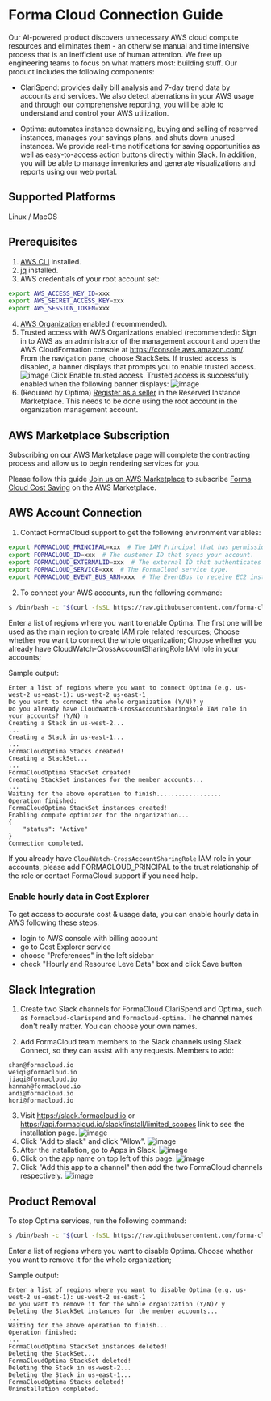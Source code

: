 # Forma Cloud Connection Guide

Our Al-powered product discovers unnecessary AWS cloud compute resources and eliminates them - an otherwise manual and time intensive process that is an inefficient use of human attention. We free up engineering teams to focus on what matters most: building stuff. Our product includes the following components:

- ClariSpend: provides daily bill analysis and 7-day trend data by accounts and services. We also detect aberrations in your AWS usage and through our comprehensive reporting, you will be able to understand and control your AWS utilization.

- Optima: automates instance downsizing, buying and selling of reserved instances, manages your savings plans, and shuts down unused instances. We provide real-time notifications for saving opportunities as well as easy-to-access action buttons directly within Slack. In addition, you will be able to manage inventories and generate visualizations and reports using our web portal.

## Supported Platforms

Linux / MacOS

## Prerequisites

1. [AWS CLI](https://docs.aws.amazon.com/cli/latest/userguide/getting-started-install.html) installed.
2. [jq](https://stedolan.github.io/jq/download/) installed.
3. AWS credentials of your root account set:

```bash
export AWS_ACCESS_KEY_ID=xxx
export AWS_SECRET_ACCESS_KEY=xxx
export AWS_SESSION_TOKEN=xxx
```

4. [AWS Organization](https://docs.aws.amazon.com/organizations/latest/userguide/orgs_tutorials_basic.html) enabled (recommended).
5. Trusted access with AWS Organizations enabled (recommended):
   Sign in to AWS as an administrator of the management account and open the AWS CloudFormation console at https://console.aws.amazon.com/.
   From the navigation pane, choose StackSets. If trusted access is disabled, a banner displays that prompts you to enable trusted access.
   ![image](https://github.com/forma-cloud/FormaCloud/assets/117554189/ce841f64-3794-4dc2-b765-49d700cfff65)
   Click Enable trusted access. Trusted access is successfully enabled when the following banner displays:
   ![image](https://github.com/forma-cloud/FormaCloud/assets/117554189/8b8e93f4-9004-4d98-9309-3acb64ccc4c4)
6. (Required by Optima) [Register as a seller](https://formacloud.slab.com/posts/register-as-a-seller-account-e9jt65z4) in the Reserved Instance Marketplace. This needs to be done using the root account in the organization management account.

## AWS Marketplace Subscription

Subscribing on our AWS Marketplace page will complete the contracting process and allow us to begin rendering services for you.

Please follow this guide [Join us on AWS Marketplace](https://formacloud.slab.com/posts/join-us-on-aws-marketplace-b616x0cd) to subscribe [Forma Cloud Cost Saving](https://aws.amazon.com/marketplace/pp/prodview-3upfi5nbbcxxw) on the AWS Marketplace.

## AWS Account Connection

1. Contact FormaCloud support to get the following environment variables:

```bash
export FORMACLOUD_PRINCIPAL=xxx  # The IAM Principal that has permission to your account.
export FORMACLOUD_ID=xxx  # The customer ID that syncs your account.
export FORMACLOUD_EXTERNALID=xxx  # The external ID that authenticates your account.
export FORMACLOUD_SERVICE=xxx  # The FormaCloud service type.
export FORMACLOUD_EVENT_BUS_ARN=xxx  # The EventBus to receive EC2 instance events.
```

2. To connect your AWS accounts, run the following command:

```bash
$ /bin/bash -c "$(curl -fsSL https://raw.githubusercontent.com/forma-cloud/FormaCloud/main/optima/install.sh)"
```

Enter a list of regions where you want to enable Optima. The first one will be used as the main region to create IAM role related resources;
Choose whether you want to connect the whole organization;
Choose whether you already have CloudWatch-CrossAccountSharingRole IAM role in your accounts;

Sample output:

```
Enter a list of regions where you want to connect Optima (e.g. us-west-2 us-east-1): us-west-2 us-east-1
Do you want to connect the whole organization (Y/N)? y
Do you already have CloudWatch-CrossAccountSharingRole IAM role in your accounts? (Y/N) n
Creating a Stack in us-west-2...
...
Creating a Stack in us-east-1...
...
FormaCloudOptima Stacks created!
Creating a StackSet...
...
FormaCloudOptima StackSet created!
Creating StackSet instances for the member accounts...
...
Waiting for the above operation to finish..................
Operation finished:
FormaCloudOptima StackSet instances created!
Enabling compute optimizer for the organization...
{
    "status": "Active"
}
Connection completed.
```

If you already have `CloudWatch-CrossAccountSharingRole` IAM role in your accounts, please add FORMACLOUD_PRINCIPAL to the trust relationship of the role or contact FormaCloud support if you need help.

### Enable hourly data in Cost Explorer

To get access to accurate cost & usage data, you can enable hourly data in AWS following these steps:
- login to AWS console with billing account
- go to Cost Explorer service
- choose "Preferences" in the left sidebar
- check "Hourly and Resource Leve Data" box and click Save button

## Slack Integration

1. Create two Slack channels for FormaCloud ClariSpend and Optima, such as `formacloud-clarispend` and `formacloud-optima`. The channel names don't really matter. You can choose your own names.

2. Add FormaCloud team members to the Slack channels using Slack Connect, so they can assist with any requests.
   Members to add:

```
shan@formacloud.io
weiqi@formacloud.io
jiaqi@formacloud.io
hannah@formacloud.io
andi@formacloud.io
hori@formacloud.io
```

3. Visit https://slack.formacloud.io or https://api.formacloud.io/slack/install/limited_scopes link to see the installation page.
   ![image](https://github.com/forma-cloud/FormaCloud/assets/117554189/4fb77907-25be-4944-8c0f-ebe5195aa836)
4. Click "Add to slack" and click "Allow".
   ![image](https://github.com/forma-cloud/FormaCloud/assets/117554189/5be17695-b114-4185-9852-3e23d877ef2a)
5. After the installation, go to Apps in Slack.
   ![image](https://github.com/forma-cloud/FormaCloud/assets/117554189/079a3637-4f1f-4f97-bbfe-9aedf84fce57)
6. Click on the app name on top left of this page.
   ![image](https://github.com/forma-cloud/FormaCloud/assets/117554189/d0a9aa1c-dd8d-489f-9aad-d2341ecf9ab5)
7. Click "Add this app to a channel" then add the two FormaCloud channels respectively.
   ![image](https://github.com/forma-cloud/FormaCloud/assets/117554189/1ba7f5a7-564b-4121-9e91-c0e8fc3a7a6c)

## Product Removal

To stop Optima services, run the following command:

```bash
$ /bin/bash -c "$(curl -fsSL https://raw.githubusercontent.com/forma-cloud/FormaCloud/main/optima/uninstall.sh)"
```

Enter a list of regions where you want to disable Optima.
Choose whether you want to remove it for the whole organization;

Sample output:

```
Enter a list of regions where you want to disable Optima (e.g. us-west-2 us-east-1): us-west-2 us-east-1
Do you want to remove it for the whole organization (Y/N)? y
Deleting the StackSet instances for the member accounts...
...
Waiting for the above operation to finish...
Operation finished:
...
FormaCloudOptima StackSet instances deleted!
Deleting the StackSet...
FormaCloudOptima StackSet deleted!
Deleting the Stack in us-west-2...
Deleting the Stack in us-east-1...
FormaCloudOptima Stacks deleted!
Uninstallation completed.
```
